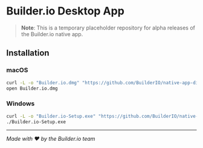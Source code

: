 # Builder.io Desktop App

> **Note**: This is a temporary placeholder repository for alpha releases of the Builder.io native app.

## Installation

### macOS
```bash
curl -L -o "Builder.io.dmg" "https://github.com/BuilderIO/native-app-distribution/releases/download/v2025.07.14-alpha/Builder.io-v2025.07.14-alpha.dmg"
open Builder.io.dmg
```

### Windows  
```bash
curl -L -o "Builder.io-Setup.exe" "https://github.com/BuilderIO/native-app-distribution/releases/download/v2025.07.14-alpha/Builder.io Setup v2025.07.14-alpha.exe"
./Builder.io-Setup.exe
```

---

*Made with ❤️ by the Builder.io team*
